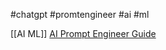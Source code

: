 #chatgpt #promtengineer #ai #ml

[[AI ML]]
[AI Prompt Engineer Guide](https://github.com/dair-ai/Prompt-Engineering-Guide)


